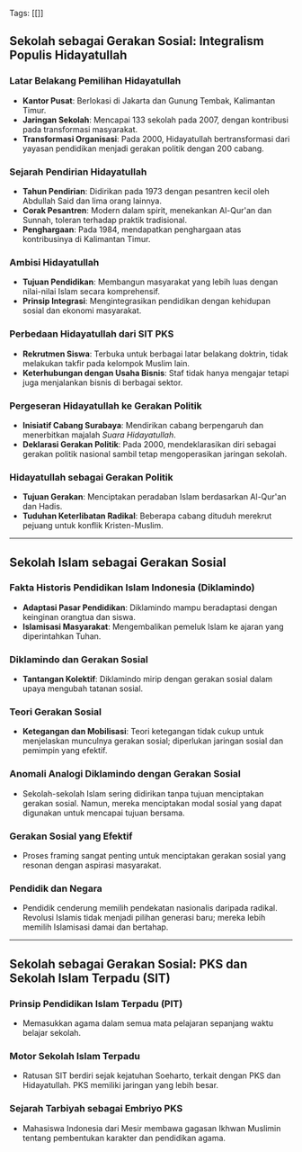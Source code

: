 Tags: [[]]

## **Sekolah sebagai Gerakan Sosial: Integralism Populis Hidayatullah**

### **Latar Belakang Pemilihan Hidayatullah**
- **Kantor Pusat**: Berlokasi di Jakarta dan Gunung Tembak, Kalimantan Timur.
- **Jaringan Sekolah**: Mencapai 133 sekolah pada 2007, dengan kontribusi pada transformasi masyarakat.
- **Transformasi Organisasi**: Pada 2000, Hidayatullah bertransformasi dari yayasan pendidikan menjadi gerakan politik dengan 200 cabang.

### **Sejarah Pendirian Hidayatullah**
- **Tahun Pendirian**: Didirikan pada 1973 dengan pesantren kecil oleh Abdullah Said dan lima orang lainnya.
- **Corak Pesantren**: Modern dalam spirit, menekankan Al-Qur'an dan Sunnah, toleran terhadap praktik tradisional.
- **Penghargaan**: Pada 1984, mendapatkan penghargaan atas kontribusinya di Kalimantan Timur.

### **Ambisi Hidayatullah**
- **Tujuan Pendidikan**: Membangun masyarakat yang lebih luas dengan nilai-nilai Islam secara komprehensif.
- **Prinsip Integrasi**: Mengintegrasikan pendidikan dengan kehidupan sosial dan ekonomi masyarakat.

### **Perbedaan Hidayatullah dari SIT PKS**
- **Rekrutmen Siswa**: Terbuka untuk berbagai latar belakang doktrin, tidak melakukan takfir pada kelompok Muslim lain.
- **Keterhubungan dengan Usaha Bisnis**: Staf tidak hanya mengajar tetapi juga menjalankan bisnis di berbagai sektor.

### **Pergeseran Hidayatullah ke Gerakan Politik**
- **Inisiatif Cabang Surabaya**: Mendirikan cabang berpengaruh dan menerbitkan majalah _Suara Hidayatullah_.
- **Deklarasi Gerakan Politik**: Pada 2000, mendeklarasikan diri sebagai gerakan politik nasional sambil tetap mengoperasikan jaringan sekolah.

### **Hidayatullah sebagai Gerakan Politik**
- **Tujuan Gerakan**: Menciptakan peradaban Islam berdasarkan Al-Qur'an dan Hadis.
- **Tuduhan Keterlibatan Radikal**: Beberapa cabang dituduh merekrut pejuang untuk konflik Kristen-Muslim.

---

## **Sekolah Islam sebagai Gerakan Sosial**

### **Fakta Historis Pendidikan Islam Indonesia (Diklamindo)**
- **Adaptasi Pasar Pendidikan**: Diklamindo mampu beradaptasi dengan keinginan orangtua dan siswa.
- **Islamisasi Masyarakat**: Mengembalikan pemeluk Islam ke ajaran yang diperintahkan Tuhan.

### **Diklamindo dan Gerakan Sosial**
- **Tantangan Kolektif**: Diklamindo mirip dengan gerakan sosial dalam upaya mengubah tatanan sosial.

### **Teori Gerakan Sosial**
- **Ketegangan dan Mobilisasi**: Teori ketegangan tidak cukup untuk menjelaskan munculnya gerakan sosial; diperlukan jaringan sosial dan pemimpin yang efektif.

### **Anomali Analogi Diklamindo dengan Gerakan Sosial**
- Sekolah-sekolah Islam sering didirikan tanpa tujuan menciptakan gerakan sosial. Namun, mereka menciptakan modal sosial yang dapat digunakan untuk mencapai tujuan bersama.

### **Gerakan Sosial yang Efektif**
- Proses framing sangat penting untuk menciptakan gerakan sosial yang resonan dengan aspirasi masyarakat.

### **Pendidik dan Negara**
- Pendidik cenderung memilih pendekatan nasionalis daripada radikal. Revolusi Islamis tidak menjadi pilihan generasi baru; mereka lebih memilih Islamisasi damai dan bertahap.

---

## **Sekolah sebagai Gerakan Sosial: PKS dan Sekolah Islam Terpadu (SIT)**

### **Prinsip Pendidikan Islam Terpadu (PIT)**
- Memasukkan agama dalam semua mata pelajaran sepanjang waktu belajar sekolah.

### **Motor Sekolah Islam Terpadu**
- Ratusan SIT berdiri sejak kejatuhan Soeharto, terkait dengan PKS dan Hidayatullah. PKS memiliki jaringan yang lebih besar.

### **Sejarah Tarbiyah sebagai Embriyo PKS**
- Mahasiswa Indonesia dari Mesir membawa gagasan Ikhwan Muslimin tentang pembentukan karakter dan pendidikan agama.


